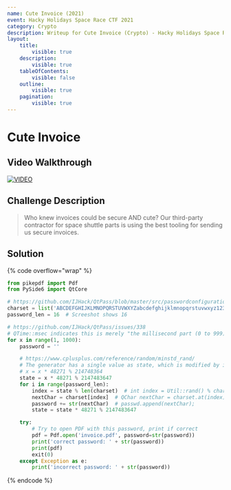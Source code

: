 ```yaml
---
name: Cute Invoice (2021)
event: Hacky Holidays Space Race CTF 2021
category: Crypto
description: Writeup for Cute Invoice (Crypto) - Hacky Holidays Space Race CTF (2021) 💜
layout:
    title:
        visible: true
    description:
        visible: true
    tableOfContents:
        visible: false
    outline:
        visible: true
    pagination:
        visible: true
---
```


# Cute Invoice

## Video Walkthrough

[![VIDEO](https://img.youtube.com/vi/u1Sh5TZN5Ug/0.jpg)](https://youtu.be/u1Sh5TZN5Ug?t=2292s "Hacky Holidays Space Race 2021: Cute Invoice")

## Challenge Description

> Who knew invoices could be secure AND cute? Our third-party contractor for space shuttle parts is using the best tooling for sending us secure invoices.

## Solution

{% code overflow="wrap" %}
```py
from pikepdf import Pdf
from PySide6 import QtCore

# https://github.com/IJHack/QtPass/blob/master/src/passwordconfiguration.h shows charset
charset = list('ABCDEFGHIJKLMNOPQRSTUVWXYZabcdefghijklmnopqrstuvwxyz1234567890~!@#$%^&*()_-+={}[]|:;<>,.?')
password_len = 16  # Screeshot shows 16

# https://github.com/IJHack/QtPass/issues/338
# QTime::msec indicates this is merely "the millisecond part (0 to 999) of the time", e.g. only 1000 possibilities of generated sequences of passwords
for x in range(1, 1000):
    password = ''

    # https://www.cplusplus.com/reference/random/minstd_rand/
    # The generator has a single value as state, which is modified by its transition algorithm on each advance like x is modified in the following piece of code:
    # x = x * 48271 % 214748364
    state = x * 48271 % 2147483647
    for i in range(password_len):
        index = state % len(charset)  # int index = Util::rand() % charset.length();
        nextChar = charset[index]  # QChar nextChar = charset.at(index);
        password += str(nextChar)  # passwd.append(nextChar);
        state = state * 48271 % 2147483647

    try:
        # Try to open PDF with this password, print if correct
        pdf = Pdf.open('invoice.pdf', password=str(password))
        print('correct password: ' + str(password))
        print(pdf)
        exit(0)
    except Exception as e:
        print('incorrect password: ' + str(password))
```
{% endcode %}
